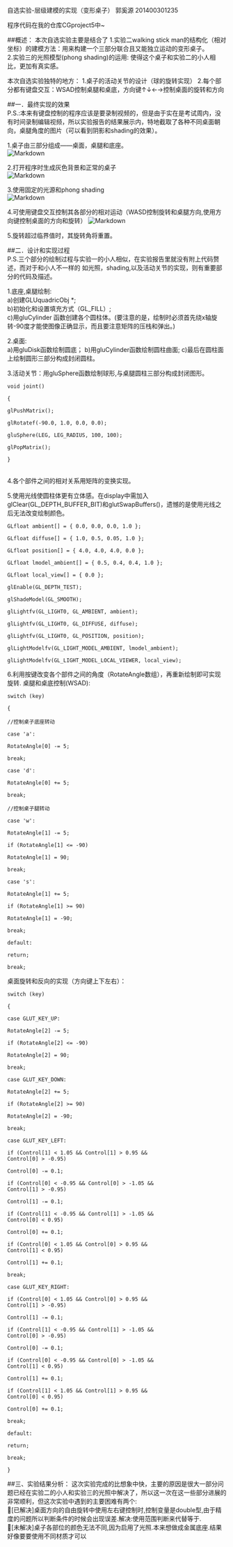 ﻿自选实验-层级建模的实现（变形桌子）
郭奚源 201400301235  

程序代码在我的仓库CGproject5中~  

##概述：
本次自选实验主要是结合了
1.实验二walking stick man的结构化（相对坐标）的建模方法：用来构建一个三部分联合且又能独立运动的变形桌子。  
2.实验三的光照模型(phong shading)的运用: 使得这个桌子和实验二的小人相比，更加有真实感。

本次自选实验独特的地方：
1.桌子的活动关节的设计（球的旋转实现）
2.每个部分都有键盘交互：WSAD控制桌腿和桌底，方向键↑↓←→控制桌面的旋转和方向
	
##一．最终实现的效果  
P.S.:本来有键盘控制的程序应该是要录制视频的，但是由于实在是考试周内，没有时间录制编辑视频，所以实验报告的结果展示内，特地截取了各种不同桌面朝向，桌腿角度的图片（可以看到阴影和shading的效果）。

1.桌子由三部分组成——桌面，桌腿和底座。  
![Markdown](http://i1.buimg.com/1949/bc46b2f1c5773137.png)     
  
2.打开程序时生成灰色背景和正常的桌子  
![Markdown](http://i1.buimg.com/1949/d6cf15179ccf60a9.png)  

3.使用固定的光源和phong shading  
![Markdown](http://i1.buimg.com/1949/953e6feef9eb5b91.png)  

4.可使用键盘交互控制其各部分的相对运动（WASD控制旋转和桌腿方向,使用方向键控制桌面的方向和旋转）
![Markdown](http://i1.buimg.com/1949/43b173740b000f78.png)    

5.旋转超过临界值时，其旋转角将重置。



##二．设计和实现过程  
P.S.三个部分的绘制过程与实验一的小人相似，在实验报告里就没有附上代码赘述，而对于和小人不一样的 如光照，shading,以及活动关节的实现，则有重要部分的代码及描述。  
 
1.底座,桌腿绘制:  
a)创建GLUquadricObj *;  
b)初始化和设置填充方式（GL_FILL）;  
c)用gluCylinder 函数创建各个圆柱体。(要注意的是，绘制时必须首先绕x轴旋转-90度才能使图像正确显示，而且要注意矩阵的压栈和弹出。)  
  
2.桌面:    
a)用gluDisk函数绘制圆底；
b)用gluCylinder函数绘制圆柱曲面;
c)最后在圆柱面上绘制圆形三部分构成封闭圆柱。  
  
3.活动关节：用gluSphere函数绘制球形,与桌腿圆柱三部分构成封闭图形。
    <pre><code>void joint()  
	{  
	glPushMatrix();  
	glRotatef(-90.0, 1.0, 0.0, 0.0);    
	gluSphere(LEG, LEG_RADIUS, 100, 100);  
	glPopMatrix();  
	}  </code></pre>  
4.各个部件之间的相对关系用矩阵的变换实现。  
  
5.使用光线使圆柱体更有立体感。在display中需加入glClear(GL_DEPTH_BUFFER_BIT)和glutSwapBuffers()，遗憾的是使用光线之后无法改变绘制颜色。   
	<pre><code>GLfloat ambient[] = { 0.0, 0.0, 0.0, 1.0 };  
	GLfloat diffuse[] = { 1.0, 0.5, 0.05, 1.0 };  
	GLfloat position[] = { 4.0, 4.0, 4.0, 0.0 };  
	GLfloat lmodel_ambient[] = { 0.5, 0.4, 0.4, 1.0 };  
	GLfloat local_view[] = { 0.0 };  
	glEnable(GL_DEPTH_TEST);  
	glShadeModel(GL_SMOOTH);  
	glLightfv(GL_LIGHT0, GL_AMBIENT, ambient);  
	glLightfv(GL_LIGHT0, GL_DIFFUSE, diffuse);  
	glLightfv(GL_LIGHT0, GL_POSITION, position);  
	glLightModelfv(GL_LIGHT_MODEL_AMBIENT, lmodel_ambient);  
	glLightModelfv(GL_LIGHT_MODEL_LOCAL_VIEWER, local_view);  </code></pre>

6.利用按键改变各个部件之间的角度（RotateAngle数组），再重新绘制即可实现旋转.
桌腿和桌底控制(WSAD):
	<pre><code>switch (key)  
	{   
		//控制桌子底座转动  
	case 'a':  
		RotateAngle[0] -= 5;  
		break;  
	case 'd':  
		RotateAngle[0] += 5;  
		break;  
		//控制桌子腿转动  
	case 'w':  
		RotateAngle[1] -= 5;  
		if (RotateAngle[1] <= -90)  
			RotateAngle[1] = 90;  
		break;  
	case 's':  
		RotateAngle[1] += 5;  
		if (RotateAngle[1] >= 90)  
		RotateAngle[1] = -90;  
		break;  
	default:  
		return;  
		break;  </code></pre>

桌面旋转和反向的实现（方向键上下左右）：  
	<pre><code>switch (key)  
	{   
	case GLUT_KEY_UP:  
		RotateAngle[2] -= 5;  
		if (RotateAngle[2] <= -90)  
			RotateAngle[2] = 90;  
		break;  
	case GLUT_KEY_DOWN:  
		RotateAngle[2] += 5;  
		if (RotateAngle[2] >= 90)  
			RotateAngle[2] = -90;  
		break;  
	case GLUT_KEY_LEFT:  
		if (Control[1] < 1.05 && Control[1] > 0.95 && Control[0] > -0.95)  
			Control[0] -= 0.1;  
		if (Control[0] < -0.95 && Control[0] > -1.05 && Control[1] > -0.95)  
			Control[1] -= 0.1;  
		if (Control[1] < -0.95 && Control[1] > -1.05 && Control[0] < 0.95)  
			Control[0] += 0.1;  
		if (Control[0] < 1.05 && Control[0] > 0.95 && Control[1] < 0.95)  
			Control[1] += 0.1;  
		break;  
	case GLUT_KEY_RIGHT:  
		if (Control[0] < 1.05 && Control[0] > 0.95 && Control[1] > -0.95)  
			Control[1] -= 0.1;  
		if (Control[1] < -0.95 && Control[1] > -1.05 && Control[0] > -0.95)  
			Control[0] -= 0.1;    
		if (Control[0] < -0.95 && Control[0] > -1.05 && Control[1] < 0.95)  
			Control[1] += 0.1;  
		if (Control[1] < 1.05 && Control[1] > 0.95 && Control[0] < 0.95)  
			Control[0] += 0.1;  
		break;   
	default:  
		return;  
		break;  
	}  </code></pre>

##三、实验结果分析：
这次实验完成的比想象中快，主要的原因是很大一部分问题已经在实验二的小人和实验三的光照中解决了，所以这一次在这一些部分进展的非常顺利，但这次实验中遇到的主要困难有两个:  
[已解决]桌面方向的自由旋转中使用左右键控制时,控制变量是double型,由于精度的问题所以判断条件的时候会出现误差.解决:使用范围判断来代替等于.    
[未解决]桌子各部位的颜色无法不同,因为启用了光照.本来想做成金属底座.结果好像要要使用不同材质才可以  
